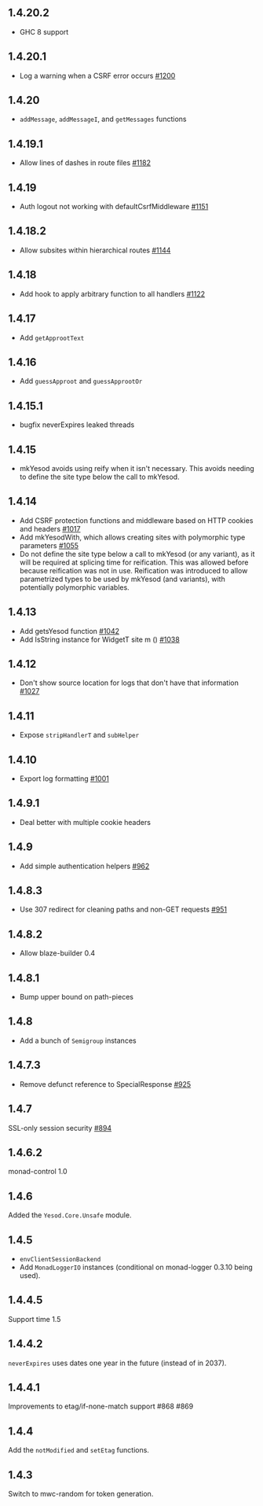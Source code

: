 ## 1.4.20.2

* GHC 8 support

## 1.4.20.1

* Log a warning when a CSRF error occurs [#1200](https://github.com/yesodweb/yesod/pull/1200)

## 1.4.20

* `addMessage`, `addMessageI`, and `getMessages` functions

## 1.4.19.1

* Allow lines of dashes in route files [#1182](https://github.com/yesodweb/yesod/pull/1182)

## 1.4.19

* Auth logout not working with defaultCsrfMiddleware [#1151](https://github.com/yesodweb/yesod/issues/1151)

## 1.4.18.2

* Allow subsites within hierarchical routes [#1144](https://github.com/yesodweb/yesod/pull/1144)

## 1.4.18

* Add hook to apply arbitrary function to all handlers [#1122](https://github.com/yesodweb/yesod/pull/1122)

## 1.4.17

* Add `getApprootText`

## 1.4.16

* Add `guessApproot` and `guessApprootOr`

## 1.4.15.1

* bugfix neverExpires leaked threads

## 1.4.15

* mkYesod avoids using reify when it isn't necessary. This avoids needing to define the site type below the call to mkYesod.

## 1.4.14

* Add CSRF protection functions and middleware based on HTTP cookies and headers [#1017](https://github.com/yesodweb/yesod/pull/1017)
* Add mkYesodWith, which allows creating sites with polymorphic type parameters [#1055](https://github.com/yesodweb/yesod/pull/1055)
* Do not define the site type below a call to mkYesod (or any variant), as it will be required at splicing time for reification.
  This was allowed before because reification was not in use. Reification was introduced to allow parametrized types to be used
  by mkYesod (and variants), with potentially polymorphic variables.

## 1.4.13

* Add getsYesod function [#1042](https://github.com/yesodweb/yesod/pull/1042)
* Add IsString instance for WidgetT site m () [#1038](https://github.com/yesodweb/yesod/pull/1038)

## 1.4.12

* Don't show source location for logs that don't have that information [#1027](https://github.com/yesodweb/yesod/pull/1027)

## 1.4.11

* Expose `stripHandlerT` and `subHelper`

## 1.4.10

* Export log formatting [#1001](https://github.com/yesodweb/yesod/pull/1001)

## 1.4.9.1

* Deal better with multiple cookie headers

## 1.4.9

* Add simple authentication helpers [#962](https://github.com/yesodweb/yesod/pull/962)

## 1.4.8.3

* Use 307 redirect for cleaning paths and non-GET requests [#951](https://github.com/yesodweb/yesod/issues/951)

## 1.4.8.2

* Allow blaze-builder 0.4

## 1.4.8.1

* Bump upper bound on path-pieces

## 1.4.8

* Add a bunch of `Semigroup` instances

## 1.4.7.3

* Remove defunct reference to SpecialResponse [#925](https://github.com/yesodweb/yesod/issues/925)

## 1.4.7

SSL-only session security [#894](https://github.com/yesodweb/yesod/pull/894)

## 1.4.6.2

monad-control 1.0

## 1.4.6

Added the `Yesod.Core.Unsafe` module.

## 1.4.5

* `envClientSessionBackend`
* Add `MonadLoggerIO` instances (conditional on monad-logger 0.3.10 being used).

## 1.4.4.5

Support time 1.5

## 1.4.4.2

`neverExpires` uses dates one year in the future (instead of in 2037).

## 1.4.4.1

Improvements to etag/if-none-match support #868 #869

## 1.4.4

Add the `notModified` and `setEtag` functions.

## 1.4.3

Switch to mwc-random for token generation.
